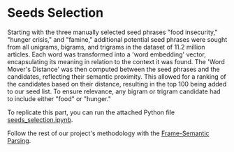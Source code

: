 # Seeds Selection

Starting with the three manually selected seed phrases "food insecurity," "hunger crisis," and "famine," additional potential seed phrases were sought from all unigrams, bigrams, and trigrams in the dataset of 11.2 million articles. Each word was transformed into a 'word embedding' vector, encapsulating its meaning in relation to the context it was found. The 'Word Mover's Distance' was then computed between the seed phrases and the candidates, reflecting their semantic proximity. This allowed for a ranking of the candidates based on their distance, resulting in the top 100 being added to our seed list. To ensure relevance, any bigram or trigram candidate had to include either "food" or "hunger."

To replicate this part, you can run the attached Python file [seeds_selection.ipynb](https://github.com/philippzi98/food_insecurity_predictions_nlp/blob/main/Step%201%20-%20Seeds%20Selection/seeds_selection.ipynb).

Follow the rest of our project's methodology with the [Frame-Semantic Parsing](...).

